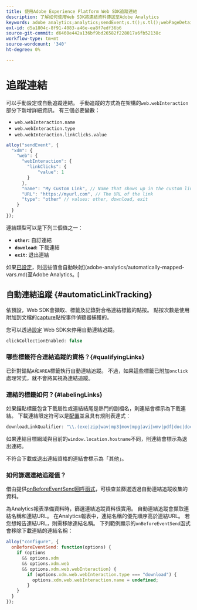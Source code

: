 ```yaml
---
title: 使用Adobe Experience Platform Web SDK追蹤連結
description: 了解如何使用Web SDK將連結資料傳送至Adobe Analytics
keywords: adobe analytics;analytics;sendEvent;s.t();s.tl();webPageDetails;pageViews;webInteraction；網頁互動；頁面檢視；連結追蹤；連結；追蹤連結；clickCollection；點擊集合；
exl-id: d5a1804c-8f91-4083-a46e-ea8f7edf36b6
source-git-commit: d6460e442a136bf9bd26582f228017a6fb52138c
workflow-type: tm+mt
source-wordcount: '340'
ht-degree: 0%

---
```


# 追蹤連結

可以手動設定或自動追蹤[](#automaticLinkTracking)連結。 手動追蹤的方式為在架構的`web.webInteraction`部分下新增詳細資訊。 有三個必要變數：

* `web.webInteraction.name`
* `web.webInteraction.type`
* `web.webInteraction.linkClicks.value`

```javascript
alloy("sendEvent", {
  "xdm": {
    "web": {
      "webInteraction": {
        "linkClicks": {
            "value": 1
        }
      },
      "name": "My Custom Link", // Name that shows up in the custom links report
      "URL": "https://myurl.com", // The URL of the link
      "type": "other" // values: other, download, exit
    }
  }
});
```

連結類型可以是下列三個值之一：

* **`other`:** 自訂連結
* **`download`:** 下載連結
* **`exit`:** 退出連結

如果[已設定](adobe-analytics/analytics-overview.md)，則這些值會自動映射](adobe-analytics/automatically-mapped-vars.md)至Adobe Analytics。[

## 自動連結追蹤 {#automaticLinkTracking}

依預設，Web SDK會擷取、標籤及記錄對合格連結標籤的點按。 點按次數是使用附加到文檔的[capture](https://www.w3.org/TR/uievents/#capture-phase)點按事件偵聽器捕獲的。

您可以透過[設定](../fundamentals/configuring-the-sdk.md#clickCollectionEnabled) Web SDK來停用自動連結追蹤。

```javascript
clickCollectionEnabled: false
```

### 哪些標籤符合連結追蹤的資格？{#qualifyingLinks}

已針對錨點`A`和`AREA`標籤執行自動連結追蹤。 不過，如果這些標籤已附加`onclick`處理常式，就不會將其視為連結追蹤。

### 連結的標籤如何？{#labelingLinks}

如果錨點標籤包含下載屬性或連結結尾是熱門的副檔名，則連結會標示為下載連結。 下載連結限定符可以是[配置](../fundamentals/configuring-the-sdk.md)並且具有規則表達式：

```javascript
downloadLinkQualifier: "\\.(exe|zip|wav|mp3|mov|mpg|avi|wmv|pdf|doc|docx|xls|xlsx|ppt|pptx)$"
```

如果連結目標網域與目前的`window.location.hostname`不同，則連結會標示為退出連結。

不符合下載或退出連結資格的連結會標示為「其他」。

### 如何篩選連結追蹤值？

借由提供[onBeforeEventSend回呼函式](../fundamentals/tracking-events.md#modifying-events-globally)，可檢查並篩選透過自動連結追蹤收集的資料。

為Analytics報表準備資料時，篩選連結追蹤資料很實用。 自動連結追蹤會擷取連結名稱和連結URL。 在Analytics報表中，連結名稱的優先順序高於連結URL。 若您想報告連結URL，則需移除連結名稱。 下列範例顯示的`onBeforeEventSend`函式會移除下載連結的連結名稱：

```javascript
alloy("configure", {
  onBeforeEventSend: function(options) {
    if (options
      && options.xdm
      && options.xdm.web
      && options.xdm.web.webInteraction) {
        if (options.xdm.web.webInteraction.type === "download") {
          options.xdm.web.webInteraction.name = undefined;
        }
    }
  }
});
```

